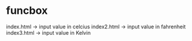 # funcbox

index.html -> input value in celcius 
index2.html -> input value in fahrenheit  
index3.html -> input value in Kelvin 
